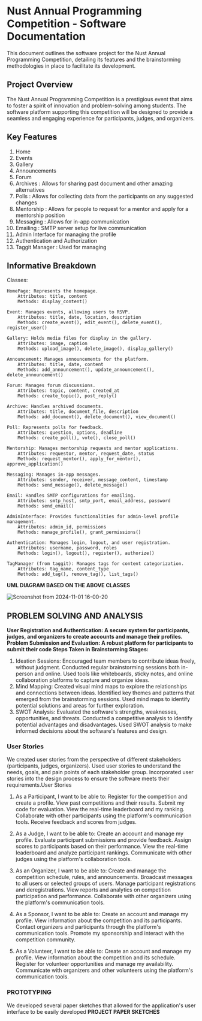 # Nust Annual Programming Competition - Software Documentation

This document outlines the software project for the Nust Annual Programming Competition, detailing its features and the brainstorming methodologies in place to facilitate its development.

## Project Overview
The Nust Annual Programming Competition is a prestigious event that aims to foster a spirit of innovation and problem-solving among students. The software platform supporting this competition will be designed to provide a seamless and engaging experience for participants, judges, and organizers.

## Key Features

1. Home
2. Events
3. Gallery
4. Announcements
5. Forum
6. Archives : Allows for sharing past document and other amazing alternatives
7. Polls : Allows for collecting data from the participants on any suggested changes
8. Mentorship : Allows for people to request for a mentor and apply for a mentorship position
9. Messaging : Allows for in-app communication
10. Emailing : SMTP server setup for live communication
11. Admin Interface for managing the profile
12. Authentication and Authorization
13. Taggit Manager : Used for managing 

## Informative Breakdown

Classes:

    HomePage: Represents the homepage.
        Attributes: title, content
        Methods: display_content()

    Event: Manages events, allowing users to RSVP.
        Attributes: title, date, location, description
        Methods: create_event(), edit_event(), delete_event(), register_user()

    Gallery: Holds media files for display in the gallery.
        Attributes: image, caption
        Methods: upload_image(), delete_image(), display_gallery()

    Announcement: Manages announcements for the platform.
        Attributes: title, date, content
        Methods: add_announcement(), update_announcement(), delete_announcement()

    Forum: Manages forum discussions.
        Attributes: topic, content, created_at
        Methods: create_topic(), post_reply()

    Archive: Handles archived documents.
        Attributes: title, document_file, description
        Methods: add_document(), delete_document(), view_document()

    Poll: Represents polls for feedback.
        Attributes: question, options, deadline
        Methods: create_poll(), vote(), close_poll()

    Mentorship: Manages mentorship requests and mentor applications.
        Attributes: requestor, mentor, request_date, status
        Methods: request_mentor(), apply_for_mentor(), approve_application()

    Messaging: Manages in-app messages.
        Attributes: sender, receiver, message_content, timestamp
        Methods: send_message(), delete_message()

    Email: Handles SMTP configurations for emailing.
        Attributes: smtp_host, smtp_port, email_address, password
        Methods: send_email()

    AdminInterface: Provides functionalities for admin-level profile management.
        Attributes: admin_id, permissions
        Methods: manage_profile(), grant_permissions()

    Authentication: Manages login, logout, and user registration.
        Attributes: username, password, roles
        Methods: login(), logout(), register(), authorize()

    TagManager (from taggit): Manages tags for content categorization.
        Attributes: tag_name, content_type
        Methods: add_tag(), remove_tag(), list_tags()

**UML DIAGRAM BASED ON THE ABOVE CLASSES**

![Screenshot from 2024-11-01 16-00-20](https://github.com/user-attachments/assets/c84a6b54-4d27-48dc-a975-5bf72f546347)

## PROBLEM SOLVING AND ANALYSIS

**User Registration and Authentication: A secure system for participants, judges, and organizers to create accounts and manage their profiles.
Problem Submission and Evaluation: A robust platform for participants to submit their code Steps Taken in Brainstorming Stages:**

1. Ideation Sessions:
    Encouraged team members to contribute ideas freely, without judgment.
    Conducted regular brainstorming sessions both in-person and online.
    Used tools like whiteboards, sticky notes, and online collaboration platforms to capture and organize ideas.
2. Mind Mapping:
    Created visual mind maps to explore the relationships and connections between ideas.
    Identified key themes and patterns that emerged from the brainstorming sessions.
    Used mind maps to identify potential solutions and areas for further exploration.
3.  SWOT Analysis:
    Evaluated the software's strengths, weaknesses, opportunities, and threats.
    Conducted a competitive analysis to identify potential advantages and disadvantages.
    Used SWOT analysis to make informed decisions about the software's features and design.
    
### User Stories
We created user stories from the perspective of different stakeholders (participants, judges, organizers).
Used user stories to understand the needs, goals, and pain points of each stakeholder group.
Incorporated user stories into the design process to ensure the software meets their requirements.User Stories

1. As a Participant, I want to be able to:
    Register for the competition and create a profile.
    View past competitions and their results.
    Submit my code for evaluation.
    View the real-time leaderboard and my ranking.
    Collaborate with other participants using the platform's communication tools.
    Receive feedback and scores from judges.

2. As a Judge, I want to be able to:
    Create an account and manage my profile.
    Evaluate participant submissions and provide feedback.
    Assign scores to participants based on their performance.
    View the real-time leaderboard and analyze participant rankings.
    Communicate with other judges using the platform's collaboration tools.

3. As an Organizer, I want to be able to:
    Create and manage the competition schedule, rules, and announcements.
    Broadcast messages to all users or selected groups of users.
    Manage participant registrations and deregistrations.
    View reports and analytics on competition participation and performance.
    Collaborate with other organizers using the platform's communication tools.

4. As a Sponsor, I want to be able to:
    Create an account and manage my profile.
    View information about the competition and its participants.
    Contact organizers and participants through the platform's communication tools.
    Promote my sponsorship and interact with the competition community.

5. As a Volunteer, I want to be able to:
    Create an account and manage my profile.
    View information about the competition and its schedule.
    Register for volunteer opportunities and manage my availability.
    Communicate with organizers and other volunteers using the platform's communication tools.

### PROTOTYPING 

We developed several paper sketches that allowed for the application's user interface to be easily developed
**PROJECT PAPER SKETCHES**









